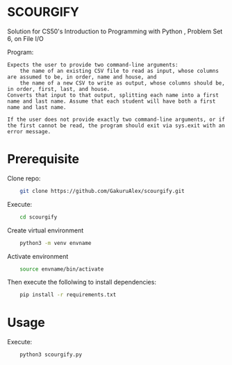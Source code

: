 # SCOURGIFY #

Solution for CS50's Introduction to Programming with Python , Problem Set 6, on File I/O

Program:

    Expects the user to provide two command-line arguments:
        the name of an existing CSV file to read as input, whose columns are assumed to be, in order, name and house, and
        the name of a new CSV to write as output, whose columns should be, in order, first, last, and house.
    Converts that input to that output, splitting each name into a first name and last name. Assume that each student will have both a first name and last name.

    If the user does not provide exactly two command-line arguments, or if the first cannot be read, the program should exit via sys.exit with an error message.

# Prerequisite #

Clone repo:
```bash
    git clone https://github.com/GakuruAlex/scourgify.git
```

Execute:
```bash
    cd scourgify
```
Create virtual environment
```bash
    python3 -m venv envname
```

Activate environment
```bash
    source envname/bin/activate
```

Then execute the follolwing to install dependencies:
```bash
    pip install -r requirements.txt
```

# Usage #

Execute:
```bash
    python3 scourgify.py
```